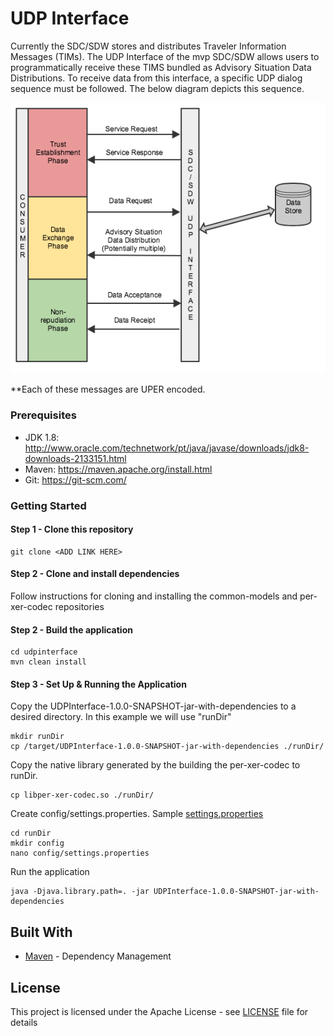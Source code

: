 # UDP Interface

Currently the SDC/SDW stores and distributes Traveler Information Messages (TIMs). The UDP Interface of the mvp SDC/SDW allows users to programmatically receive these TIMS bundled as Advisory Situation Data Distributions. To receive data from this interface, a specific UDP dialog sequence must be followed. The below diagram depicts this sequence. 

![UDP Dialog Sequence](images/udp_dialog_sequence.png)

**Each of these messages are UPER encoded.


### Prerequisites
* JDK 1.8: http://www.oracle.com/technetwork/pt/java/javase/downloads/jdk8-downloads-2133151.html
* Maven: https://maven.apache.org/install.html
* Git: https://git-scm.com/


### Getting Started

#### Step 1 - Clone this repository
```
git clone <ADD LINK HERE>
```
#### Step 2 - Clone and install dependencies
Follow instructions for cloning and installing the common-models and per-xer-codec repositories

#### Step 2 - Build the application
```
cd udpinterface
mvn clean install
```

#### Step 3 - Set Up & Running the Application
Copy the UDPInterface-1.0.0-SNAPSHOT-jar-with-dependencies to a desired directory. In this example we will use "runDir"
```
mkdir runDir
cp /target/UDPInterface-1.0.0-SNAPSHOT-jar-with-dependencies ./runDir/
```
Copy the native library generated by the building the per-xer-codec to runDir. 
```
cp libper-xer-codec.so ./runDir/ 
```
Create config/settings.properties. Sample [settings.properties](src/main/resources/config/settings.properties)
```
cd runDir
mkdir config
nano config/settings.properties
```

Run the application
```
java -Djava.library.path=. -jar UDPInterface-1.0.0-SNAPSHOT-jar-with-dependencies
```


## Built With

* [Maven](https://maven.apache.org/) - Dependency Management


## License

This project is licensed under the Apache License - see  [LICENSE](LICENSE) file for details


